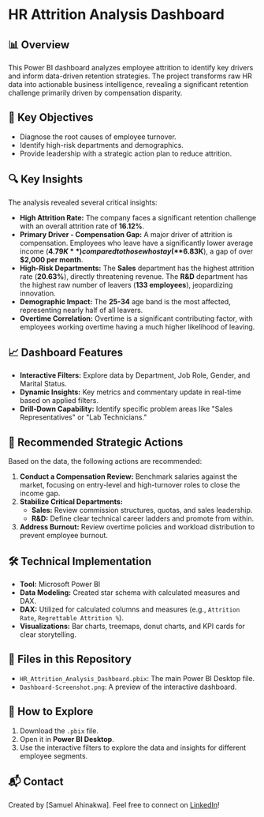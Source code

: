 # HR Attrition Analysis Dashboard

## 📊 Overview
This Power BI dashboard analyzes employee attrition to identify key drivers and inform data-driven retention strategies. The project transforms raw HR data into actionable business intelligence, revealing a significant retention challenge primarily driven by compensation disparity.

## 🎯 Key Objectives
- Diagnose the root causes of employee turnover.
- Identify high-risk departments and demographics.
- Provide leadership with a strategic action plan to reduce attrition.

## 🔍 Key Insights
The analysis revealed several critical insights:

- **High Attrition Rate:** The company faces a significant retention challenge with an overall attrition rate of **16.12%**.
- **Primary Driver - Compensation Gap:** A major driver of attrition is compensation. Employees who leave have a significantly lower average income (**$4.79K**) compared to those who stay (**$6.83K**), a gap of over **$2,000 per month**.
- **High-Risk Departments:** The **Sales** department has the highest attrition rate (**20.63%**), directly threatening revenue. The **R&D** department has the highest raw number of leavers (**133 employees**), jeopardizing innovation.
- **Demographic Impact:** The **25-34** age band is the most affected, representing nearly half of all leavers.
- **Overtime Correlation:** Overtime is a significant contributing factor, with employees working overtime having a much higher likelihood of leaving.

## 📈 Dashboard Features
- **Interactive Filters:** Explore data by Department, Job Role, Gender, and Marital Status.
- **Dynamic Insights:** Key metrics and commentary update in real-time based on applied filters.
- **Drill-Down Capability:** Identify specific problem areas like "Sales Representatives" or "Lab Technicians."

## 🚀 Recommended Strategic Actions
Based on the data, the following actions are recommended:

1.  **Conduct a Compensation Review:** Benchmark salaries against the market, focusing on entry-level and high-turnover roles to close the income gap.
2.  **Stabilize Critical Departments:** 
    - **Sales:** Review commission structures, quotas, and sales leadership.
    - **R&D:** Define clear technical career ladders and promote from within.
3.  **Address Burnout:** Review overtime policies and workload distribution to prevent employee burnout.

## 🛠️ Technical Implementation
- **Tool:** Microsoft Power BI
- **Data Modeling:** Created star schema with calculated measures and DAX.
- **DAX:** Utilized for calculated columns and measures (e.g., `Attrition Rate`, `Regrettable Attrition %`).
- **Visualizations:** Bar charts, treemaps, donut charts, and KPI cards for clear storytelling.

## 📁 Files in this Repository
- `HR_Attrition_Analysis_Dashboard.pbix`: The main Power BI Desktop file.
- `Dashboard-Screenshot.png`: A preview of the interactive dashboard.

## 🔗 How to Explore
1.  Download the `.pbix` file.
2.  Open it in **Power BI Desktop**.
3.  Use the interactive filters to explore the data and insights for different employee segments.

## 📬 Contact
Created by [Samuel Ahinakwa]. Feel free to connect on [LinkedIn](www.linkedin.com/in/samuelahinakwa-a73b45314)!

